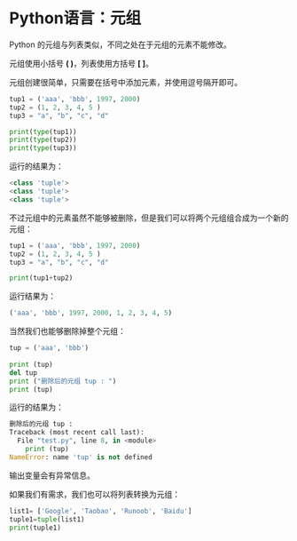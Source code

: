 # Python语言：元组

Python 的元组与列表类似，不同之处在于元组的元素不能修改。

元组使用小括号 **( )**，列表使用方括号 **[ ]**。

元组创建很简单，只需要在括号中添加元素，并使用逗号隔开即可。

```python
tup1 = ('aaa', 'bbb', 1997, 2000)
tup2 = (1, 2, 3, 4, 5 )
tup3 = "a", "b", "c", "d" 

print(type(tup1))
print(type(tup2))
print(type(tup3))
```

运行的结果为：

```python
<class 'tuple'>
<class 'tuple'>
<class 'tuple'>
```

不过元组中的元素虽然不能够被删除，但是我们可以将两个元组组合成为一个新的元组：

```python
tup1 = ('aaa', 'bbb', 1997, 2000)
tup2 = (1, 2, 3, 4, 5 )
tup3 = "a", "b", "c", "d" 

print(tup1+tup2)
```

运行结果为：

```python
('aaa', 'bbb', 1997, 2000, 1, 2, 3, 4, 5)
```

当然我们也能够删除掉整个元组：

```python
tup = ('aaa', 'bbb')
 
print (tup)
del tup
print ("删除后的元组 tup : ")
print (tup)
```

运行的结果为：

```python
删除后的元组 tup : 
Traceback (most recent call last):
  File "test.py", line 8, in <module>
    print (tup)
NameError: name 'tup' is not defined
```

输出变量会有异常信息。

如果我们有需求，我们也可以将列表转换为元组：

```python
list1= ['Google', 'Taobao', 'Runoob', 'Baidu']
tuple1=tuple(list1)
print(tuple1)
```
